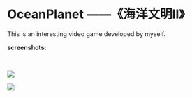 OceanPlanet ——《海洋文明II》
===========

<p>This is an interesting video game developed by myself.</p>

<p><b>screenshots:</b></p><br/>

<img src="http://ww4.sinaimg.cn/mw690/7d29c2abgw1efazr1m2y5j20mp0hradv.jpg"/><br/>

<img src="http://ww1.sinaimg.cn/mw690/7d29c2abgw1efazqyxsarj20mp0hrdic.jpg"/><br/>
